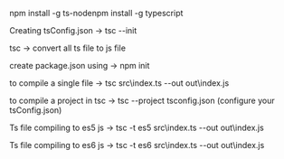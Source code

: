 npm install -g ts-nodenpm install -g typescript

Creating tsConfig.json →  tsc --init

tsc → convert all ts file to js file

create package.json using → npm init

to compile a single file → tsc src\index.ts --out out\index.js

to compile a project in tsc → tsc --project tsconfig.json (configure your tsConfig.json)

Ts file compiling to es5 js → tsc -t es5  src\index.ts --out out\index.js

Ts file compiling to es6 js → tsc -t es6  src\index.ts --out out\index.js
